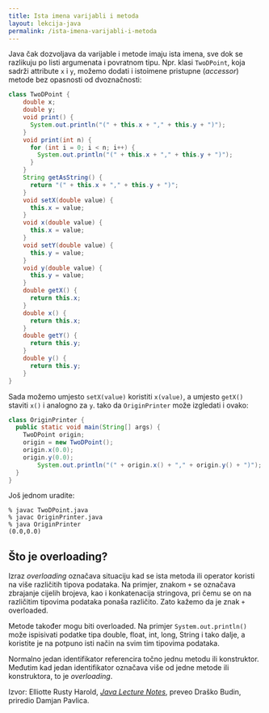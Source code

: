 ```yaml
---
title: Ista imena varijabli i metoda
layout: lekcija-java
permalink: /ista-imena-varijabli-i-metoda
---
```


Java čak dozvoljava da varijable i metode imaju ista imena, sve dok se razlikuju po listi argumenata i povratnom tipu. Npr. klasi `TwoDPoint`, koja sadrži attribute `x` i `y`, možemo dodati i istoimene pristupne (*accessor*) metode bez opasnosti od dvoznačnosti:

```java
class TwoDPoint {
    double x;
    double y;
    void print() {
      System.out.println("(" + this.x + "," + this.y + ")");
    }
    void print(int n) {
      for (int i = 0; i < n; i++) {
        System.out.println("(" + this.x + "," + this.y + ")");
      }
    }
    String getAsString() {
      return "(" + this.x + "," + this.y + ")";
    }
    void setX(double value) {
      this.x = value;
    }
    void x(double value) {
      this.x = value;
    }
    void setY(double value) {
      this.y = value;
    }
    void y(double value) {
      this.y = value;
    }
    double getX() {
      return this.x;
    }
    double x() {
      return this.x;
    }
    double getY() {
      return this.y;
    }
    double y() {
      return this.y;
    }
}
```

Sada možemo umjesto `setX(value)` koristiti `x(value)`, a umjesto `getX()` staviti `x()` i analogno za `y`. tako da `OriginPrinter` može izgledati i ovako:

```java
class OriginPrinter {
  public static void main(String[] args) {
    TwoDPoint origin;
    origin = new TwoDPoint();
    origin.x(0.0);
    origin.y(0.0);
        System.out.println("(" + origin.x() + "," + origin.y() + ")");
  }
}
```

Još jednom uradite:
```
% javac TwoDPoint.java
% javac OriginPrinter.java
% java OriginPrinter
(0.0,0.0)
```

## Što je overloading?

Izraz *overloading* označava situaciju kad se ista metoda ili operator koristi na više različitih tipova podataka. Na primjer, znakom `+` se označava zbrajanje cijelih brojeva, kao i konkatenacija stringova, pri čemu se on na različitim tipovima podataka ponaša različito. Zato kažemo da je znak `+` overloaded.

Metode također mogu biti overloaded. Na primjer `System.out.println()` može ispisivati podatke tipa double, float, int, long, String i tako dalje, a koristite je na potpuno isti način na svim tim tipovima podataka.

Normalno jedan identifikator referencira točno jednu metodu ili konstruktor. Međutim kad jedan identifikator označava više od jedne metode ili konstruktora, to je *overloading*.


Izvor: Elliotte Rusty Harold, *[Java Lecture Notes](//www.cafeaulait.org/course/index.html)*, preveo Draško Budin, priredio Damjan Pavlica.
